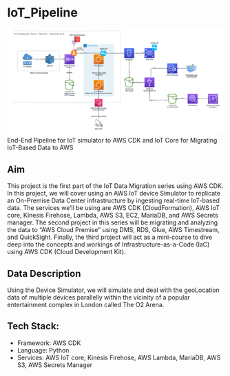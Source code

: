 # IoT_Pipeline 

![](image_one.png)
End-End Pipeline for IoT simulator to AWS CDK and IoT Core for Migrating IoT-Based Data to AWS

## Aim
This project is the first part of the IoT Data Migration series using AWS CDK. In this project, we
will cover using an AWS IoT device Simulator to replicate an On-Premise Data Center
infrastructure by ingesting real-time IoT-based data. The services we’ll be using are AWS CDK
(CloudFormation), AWS IoT core, Kinesis Firehose, Lambda, AWS S3, EC2, MariaDB, and
AWS Secrets manager. The second project in this series will be migrating and analyzing the
data to “AWS Cloud Premise” using DMS, RDS, Glue, AWS Timestream, and QuickSight.
Finally, the third project will act as a mini-course to dive deep into the concepts and workings of
Infrastructure-as-a-Code (IaC) using AWS CDK (Cloud Development Kit).

## Data Description

Using the Device Simulator, we will simulate and deal with the geoLocation data of multiple
devices parallelly within the vicinity of a popular entertainment complex in London called The O2
Arena.

## Tech Stack:
* Framework: AWS CDK
* Language: Python
* Services: AWS IoT core, Kinesis Firehose, AWS Lambda, MariaDB, AWS S3, AWS Secrets
Manager